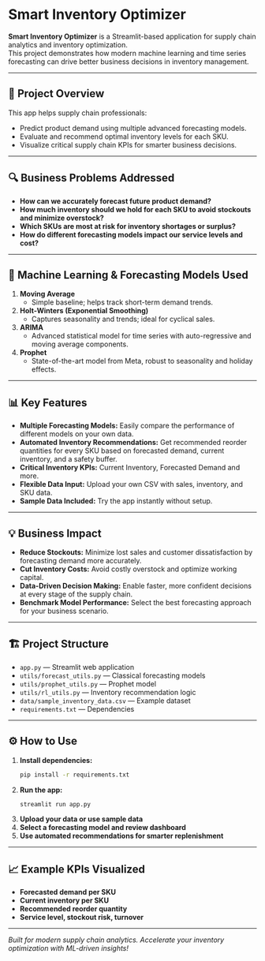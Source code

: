 # Smart Inventory Optimizer

**Smart Inventory Optimizer** is a Streamlit-based application for supply chain analytics and inventory optimization.  
This project demonstrates how modern machine learning and time series forecasting can drive better business decisions in inventory management.

---

## 🚀 Project Overview

This app helps supply chain professionals:
- Predict product demand using multiple advanced forecasting models.
- Evaluate and recommend optimal inventory levels for each SKU.
- Visualize critical supply chain KPIs for smarter business decisions.

---

## 🔍 Business Problems Addressed

- **How can we accurately forecast future product demand?**
- **How much inventory should we hold for each SKU to avoid stockouts and minimize overstock?**
- **Which SKUs are most at risk for inventory shortages or surplus?**
- **How do different forecasting models impact our service levels and cost?**

---

## 🧠 Machine Learning & Forecasting Models Used

1. **Moving Average**
   - Simple baseline; helps track short-term demand trends.
2. **Holt-Winters (Exponential Smoothing)**
   - Captures seasonality and trends; ideal for cyclical sales.
3. **ARIMA**
   - Advanced statistical model for time series with auto-regressive and moving average components.
4. **Prophet**
   - State-of-the-art model from Meta, robust to seasonality and holiday effects.

---

## 📊 Key Features

- **Multiple Forecasting Models:** Easily compare the performance of different models on your own data.
- **Automated Inventory Recommendations:** Get recommended reorder quantities for every SKU based on forecasted demand, current inventory, and a safety buffer.
- **Critical Inventory KPIs:** Current Inventory, Forecasted Demand and more.
- **Flexible Data Input:** Upload your own CSV with sales, inventory, and SKU data.
- **Sample Data Included:** Try the app instantly without setup.

---

## 💡 Business Impact

- **Reduce Stockouts:** Minimize lost sales and customer dissatisfaction by forecasting demand more accurately.
- **Cut Inventory Costs:** Avoid costly overstock and optimize working capital.
- **Data-Driven Decision Making:** Enable faster, more confident decisions at every stage of the supply chain.
- **Benchmark Model Performance:** Select the best forecasting approach for your business scenario.

---

## 🏗️ Project Structure

- `app.py` — Streamlit web application
- `utils/forecast_utils.py` — Classical forecasting models
- `utils/prophet_utils.py` — Prophet model
- `utils/rl_utils.py` — Inventory recommendation logic
- `data/sample_inventory_data.csv` — Example dataset
- `requirements.txt` — Dependencies

---

## ⚙️ How to Use

1. **Install dependencies:**  
    ```bash
    pip install -r requirements.txt
    ```
2. **Run the app:**  
    ```bash
    streamlit run app.py
    ```
3. **Upload your data or use sample data**
4. **Select a forecasting model and review dashboard**
5. **Use automated recommendations for smarter replenishment**

---

## 📈 Example KPIs Visualized

- **Forecasted demand per SKU**
- **Current inventory per SKU**
- **Recommended reorder quantity**
- **Service level, stockout risk, turnover**

---

*Built for modern supply chain analytics. Accelerate your inventory optimization with ML-driven insights!*
